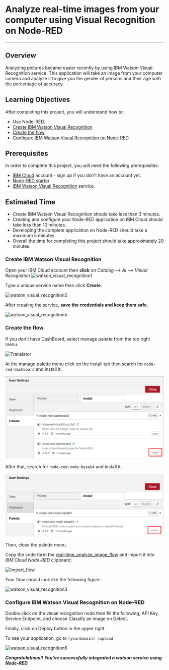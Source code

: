 # Analyze real-time images from your computer using Visual Recognition on Node-RED
----------------------------------------------------------------------------------------------------

## Overview
Analyzing pictures became easier recently by using IBM Watson Visual Recognition service. This application will take an image from your computer camera and analyze it to give you the gender of persons and their age with the percentage of accuracy.

## Learning Objectives
After completing this project, you will understand how to;
- Use Node-RED.
- [Create IBM Watson Visual Recognition](#Create-IBM-Watson-Visual-Recognition)
- [Create the flow](#Create-the-flow)
- [Configure IBM Watson Visual Recognition on Node-RED](#Configure-IBM-Watson-Visual-Recognition-on-Node-RED)

## Prerequisites
In order to complete this project, you will need the following prerequisites:
- [IBM Cloud](http://ibm.biz/iot-cloud-signup) account - sign up if you don't have an account yet.
- [Node-RED starter](https://console.bluemix.net/catalog/starters/node-red-starter)
- [IBM Watson Visual Recognition](https://console.bluemix.net/catalog/services/visual-recognition) service.


## Estimated Time
- Create IBM Watson Visual Recognition should take less than 3 minutes.
- Creating and configure your Node-RED application on IBM Cloud should take less than 10 minutes.
- Developing the complete application on Node-RED should take a maximum 5 minutes.
- Overall the time for completing this project should take approximately 20 minutes.

### Create IBM Watson Visual Recognition

Open your IBM Cloud account then **click** on _Catalog_ --> _AI_ --> _Visual Recognition_ 
![`watson_visual_recognition1`](images/watson_visual_recognition1.png)

Type a unique service name then click **Create**.

![`watson_visual_recognition2`](images/watson_visual_recognition2.png)

After creating the service, **save the credentials and keep them safe**.

![`watson_visual_recognition5`](images/watson_visual_recognition5.png)


 
### Create the flow. 

If you don't have DashBoard, select manage palette from the top right menu.

![`Translator`](images/8.jpg)

At the manage palette menu click on the Install tab then search for ```node-red-dashboard``` and install it.

![`node-red-dashboard`](images/install_dashboard.png)

After that, search for ```node-red-node-base64``` and install it.

![`node-red-dashboard`](images/install_base64.png)


Then, close the palette menu.



Copy the code form the [real-time_analyze_image_flow](real-time_analyze_image_flow.json) and import it into _IBM Cloud Node-RED_ clipboard:



![`Import_flow`](images/Import_flow.png)


Your flow should look like the following figure. 


![`watson_visual_recognition3`](images/watson_visual_recognition3.png)

### Configure IBM Watson Visual Recognition on Node-RED

Double click on the visual recognition node then fill the following; API Key, Service Endpoint, and choose Classify an image on Detect. 

Finally, click on Deploy button in the upper right.

To see your application, go to ```[yourdomain] /upload ```

![`watson_visual_recognition6`](images/watson_visual_recognition6.png)

**_Congratulations!! You've successfully integrated a watson service using Node-RED_**

